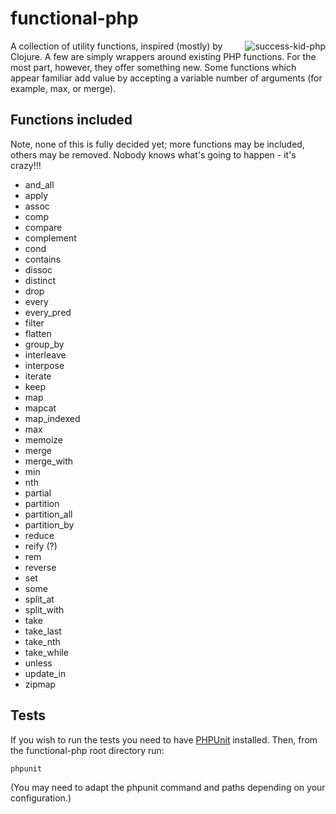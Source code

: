 functional-php
==============

<img src="https://github.com/downloads/nicl/functional-php/functional-php.png"
 alt="success-kid-php" align="right"/>

A collection of utility functions, inspired (mostly) by Clojure. A few are
simply wrappers around existing PHP functions. For the most part, however, they
offer something new. Some functions which appear familiar add value by accepting
a variable number of arguments (for example, max, or merge).

Functions included
------------------

Note, none of this is fully decided yet; more functions may be included, others
may be removed. Nobody knows what's going to happen - it's crazy!!!

* and_all
* apply
* assoc
* comp
* compare
* complement
* cond
* contains
* dissoc
* distinct
* drop
* every
* every_pred
* filter
* flatten
* group_by
* interleave
* interpose
* iterate
* keep
* map
* mapcat
* map_indexed
* max
* memoize
* merge
* merge_with
* min
* nth
* partial
* partition
* partition_all
* partition_by
* reduce
* reify (?)
* rem
* reverse
* set
* some
* split_at
* split_with
* take
* take_last
* take_nth
* take_while
* unless
* update_in
* zipmap

Tests
-----

If you wish to run the tests you need to have
[PHPUnit](https://github.com/sebastianbergmann/phpunit/) installed. Then, from
the functional-php root directory run:

    phpunit

(You may need to adapt the phpunit command and paths depending on your
configuration.)